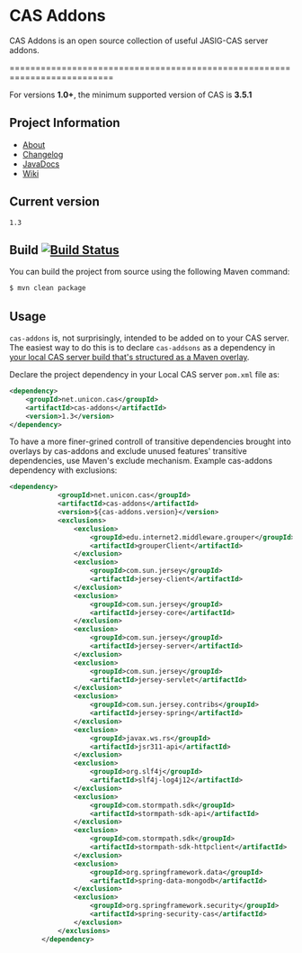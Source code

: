 # CAS Addons
CAS Addons is an open source collection of useful JASIG-CAS server addons.

==========================================================================

For versions **1.0+**, the minimum supported version of CAS is **3.5.1**


## Project Information

* [About](http://unicon.github.io/cas-addons/)
* [Changelog](https://github.com/Unicon/cas-addons/blob/master/changelog.md) 
* [JavaDocs](http://unicon.github.com/cas-addons/apidocs/index.html)
* [Wiki](https://github.com/Unicon/cas-addons/wiki)

## Current version
`1.3`

## Build [![Build Status](https://secure.travis-ci.org/Unicon/cas-addons.png)](http://travis-ci.org/Unicon/cas-addons)
You can build the project from source using the following Maven command:

```bash
$ mvn clean package
```

## Usage

`cas-addons` is, not surprisingly, intended to be added on to your CAS server.  The easiest way to do this is to declare `cas-addsons` as a dependency in [your local CAS server build that's structured as a Maven overlay](https://wiki.jasig.org/display/CASUM/Best+Practice+-+Setting+Up+CAS+Locally+using+the+Maven2+WAR+Overlay+Method).

Declare the project dependency in your Local CAS server `pom.xml` file as:
```xml
<dependency>
    <groupId>net.unicon.cas</groupId>
    <artifactId>cas-addons</artifactId>
    <version>1.3</version>
</dependency>
```

To have a more finer-grined controll of transitive dependencies brought into overlays by cas-addons and exclude unused features' transitive dependencies, use Maven's exclude mechanism. Example cas-addons dependency with exclusions:

```xml
<dependency>
            <groupId>net.unicon.cas</groupId>
            <artifactId>cas-addons</artifactId>
            <version>${cas-addons.version}</version>			
            <exclusions>                
                <exclusion>
                    <groupId>edu.internet2.middleware.grouper</groupId>
                    <artifactId>grouperClient</artifactId>
                </exclusion>
                <exclusion>
                    <groupId>com.sun.jersey</groupId>
                    <artifactId>jersey-client</artifactId>
                </exclusion>
                <exclusion>
                    <groupId>com.sun.jersey</groupId>
                    <artifactId>jersey-core</artifactId>
                </exclusion>
                <exclusion>
                    <groupId>com.sun.jersey</groupId>
                    <artifactId>jersey-server</artifactId>
                </exclusion>
                <exclusion>
                    <groupId>com.sun.jersey</groupId>
                    <artifactId>jersey-servlet</artifactId>
                </exclusion>
                <exclusion>
                    <groupId>com.sun.jersey.contribs</groupId>
                    <artifactId>jersey-spring</artifactId>
                </exclusion>
                <exclusion>
                    <groupId>javax.ws.rs</groupId>
                    <artifactId>jsr311-api</artifactId>
                </exclusion>
                <exclusion>
                    <groupId>org.slf4j</groupId>
                    <artifactId>slf4j-log4j12</artifactId>
                </exclusion>
                <exclusion>
                    <groupId>com.stormpath.sdk</groupId>
                    <artifactId>stormpath-sdk-api</artifactId>
                </exclusion>
                <exclusion>
                    <groupId>com.stormpath.sdk</groupId>
                    <artifactId>stormpath-sdk-httpclient</artifactId>
                </exclusion>
                <exclusion>
                    <groupId>org.springframework.data</groupId>
                    <artifactId>spring-data-mongodb</artifactId>
                </exclusion>
                <exclusion>
                    <groupId>org.springframework.security</groupId>
                    <artifactId>spring-security-cas</artifactId>
                </exclusion>
            </exclusions>
        </dependency>
```
